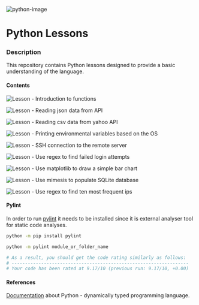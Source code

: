 ![python-image][python-image]

Python Lessons
==============


### Description

This repository contains Python lessons designed to provide a basic understanding of the language.

#### Contents

![Lesson][Lesson-image1] - Introduction to functions

![Lesson][Lesson-image2] - Reading json data from API

![Lesson][Lesson-image3] - Reading csv data from yahoo API

![Lesson][Lesson-image4] - Printing environmental variables based on the OS

![Lesson][Lesson-image5] - SSH connection to the remote server

![Lesson][Lesson-image6] - Use regex to find failed login attempts

![Lesson][Lesson-image7] - Use matplotlib to draw a simple bar chart

![Lesson][Lesson-image8] - Use mimesis to populate SQLite database

![Lesson][Lesson-image9] - Use regex to find ten most frequent ips

#### Pylint

In order to run [pylint](https://docs.pylint.org/en/1.6.0/installation.html) it needs to be installed since it is external analyser tool for static code analyses.

```sh
python -m pip install pylint

python -m pylint module_or_folder_name

# As a result, you should get the code rating similarly as follows:
# ------------------------------------------------------------------
# Your code has been rated at 9.17/10 (previous run: 9.17/10, +0.00)
```

#### References

[Documentation](https://docs.python.org/3/) about Python - dynamically typed programming language.

[python-image]: http://www.computeracademy.com.hk/images/course_slider/python-programming_banner.jpg
[Lesson-image1]: https://img.shields.io/badge/Lesson-1-blue.svg?style=plastic
[Lesson-image2]: https://img.shields.io/badge/Lesson-2-blue.svg?style=plastic
[Lesson-image3]: https://img.shields.io/badge/Lesson-3-blue.svg?style=plastic
[Lesson-image4]: https://img.shields.io/badge/Lesson-4-blue.svg?style=plastic
[Lesson-image5]: https://img.shields.io/badge/Lesson-5-blue.svg?style=plastic
[Lesson-image6]: https://img.shields.io/badge/Lesson-6-blue.svg?style=plastic
[Lesson-image7]: https://img.shields.io/badge/Lesson-7-blue.svg?style=plastic
[Lesson-image8]: https://img.shields.io/badge/Lesson-8-blue.svg?style=plastic
[Lesson-image9]: https://img.shields.io/badge/Lesson-9-blue.svg?style=plastic

